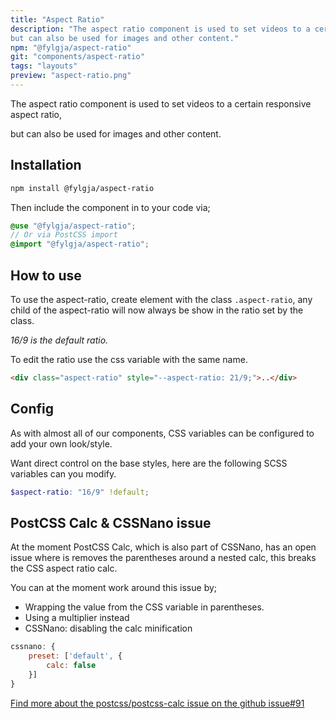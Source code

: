 ```yaml
---
title: "Aspect Ratio"
description: "The aspect ratio component is used to set videos to a certain responsive aspect ratio, 
but can also be used for images and other content."
npm: "@fylgja/aspect-ratio"
git: "components/aspect-ratio"
tags: "layouts"
preview: "aspect-ratio.png"
---
```


The aspect ratio component is used to set videos to a certain responsive aspect ratio, 

but can also be used for images and other content.

## Installation

```bash
npm install @fylgja/aspect-ratio
```

Then include the component in to your code via;

```scss
@use "@fylgja/aspect-ratio";
// Or via PostCSS import
@import "@fylgja/aspect-ratio";
```

## How to use

To use the aspect-ratio, create element with the class `.aspect-ratio`,
any child of the aspect-ratio will now always be show in the ratio set by the class.

_16/9 is the default ratio._

To edit the ratio use the css variable with the same name.

```html
<div class="aspect-ratio" style="--aspect-ratio: 21/9;">..</div>
```

## Config

As with almost all of our components, CSS variables can be configured to add your own look/style.

Want direct control on the base styles, here are the following SCSS variables can you modify.

```scss
$aspect-ratio: "16/9" !default;
```

## PostCSS Calc & CSSNano issue

At the moment PostCSS Calc, which is also part of CSSNano,
has an open issue where is removes the parentheses around a nested calc,
this breaks the CSS aspect ratio calc.

You can at the moment work around this issue by;

- Wrapping the value from the CSS variable in parentheses.
- Using a multiplier instead
- CSSNano: disabling the calc minification

```js
cssnano: {
    preset: ['default', {
        calc: false
    }]
}
```

[Find more about the postcss/postcss-calc issue on the github issue#91](https://github.com/postcss/postcss-calc/issues/91)
